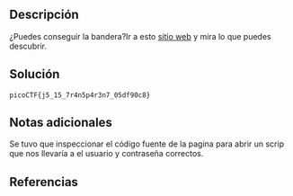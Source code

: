 ## Descripción
¿Puedes conseguir la bandera?Ir a esto [sitio web](http://saturn.picoctf.net:63547/) y mira lo que puedes descubrir.
## Solución
`picoCTF{j5_15_7r4n5p4r3n7_05df90c8}`
## Notas adicionales
Se tuvo que inspeccionar el código fuente de la pagina para abrir un scrip que nos llevaría a el usuario y contraseña correctos.
## Referencias
